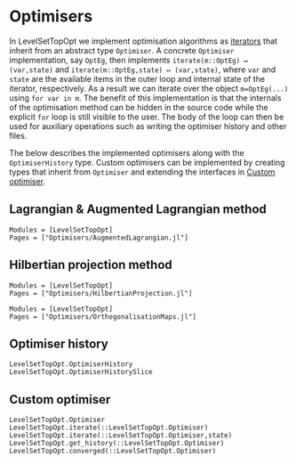 # Optimisers

In LevelSetTopOpt we implement optimisation algorithms as [iterators](https://docs.julialang.org/en/v1/manual/interfaces/) that inherit from an abstract type `Optimiser`. A concrete `Optimiser` implementation, say `OptEg`, then implements `iterate(m::OptEg) ↦ (var,state)` and `iterate(m::OptEg,state) ↦ (var,state)`, where `var` and `state` are the available items in the outer loop and internal state of the iterator, respectively. As a result we can iterate over the object `m=OptEg(...)` using `for var in m`. The benefit of this implementation is that the internals of the optimisation method can be hidden in the source code while the explicit `for` loop is still visible to the user. The body of the loop can then be used for auxiliary operations such as writing the optimiser history and other files.

The below describes the implemented optimisers along with the `OptimiserHistory` type. Custom optimisers can be implemented by creating types that inherit from `Optimiser` and extending the interfaces in [Custom optimiser](@ref). 

## Lagrangian & Augmented Lagrangian method 
```@autodocs
Modules = [LevelSetTopOpt]
Pages = ["Optimisers/AugmentedLagrangian.jl"]
```

## Hilbertian projection method
```@autodocs
Modules = [LevelSetTopOpt]
Pages = ["Optimisers/HilbertianProjection.jl"]
```

```@autodocs
Modules = [LevelSetTopOpt]
Pages = ["Optimisers/OrthogonalisationMaps.jl"]
```

## Optimiser history
```@docs
LevelSetTopOpt.OptimiserHistory
LevelSetTopOpt.OptimiserHistorySlice
```

## Custom optimiser
```@docs
LevelSetTopOpt.Optimiser
LevelSetTopOpt.iterate(::LevelSetTopOpt.Optimiser)
LevelSetTopOpt.iterate(::LevelSetTopOpt.Optimiser,state)
LevelSetTopOpt.get_history(::LevelSetTopOpt.Optimiser)
LevelSetTopOpt.converged(::LevelSetTopOpt.Optimiser)
```